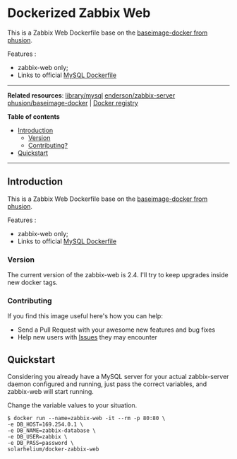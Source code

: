 # Dockerized Zabbix Web

This is a Zabbix Web Dockerfile base on the [baseimage-docker from phusion](http://phusion.github.io/baseimage-docker/).

Features :

* zabbix-web only;
* Links to official [MySQL Dockerfile](https://registry.hub.docker.com/_/mysql/)

-----------------------------------------

**Related resources**:
  [library/mysql](https://registry.hub.docker.com/u/library/mysql/)
  [enderson/zabbix-server](https://index.docker.io/u/enderson/zabbix-server)
  [phusion/baseimage-docker](http://phusion.github.io/baseimage-docker/) |
  [Docker registry](https://index.docker.io/u/phusion/baseimage/)

**Table of contents**

 * [Introduction](#intro)
   * [Version](#version)
   * [Contributing?](#contrib)
 * [Quickstart](#quickstart)

-----------------------------------------

<a name="intro"></a>
## Introduction

This is a Zabbix Web Dockerfile base on the [baseimage-docker from phusion](http://phusion.github.io/baseimage-docker/).

Features :

* zabbix-web only;
* Links to official [MySQL Dockerfile](https://registry.hub.docker.com/_/mysql/)

<a name="intro"></a>
### Version

The current version of the zabbix-web is 2.4. I'll try to keep upgrades inside new docker tags.

<a name="contrib"></a>
### Contributing

If you find this image useful here's how you can help:

- Send a Pull Request with your awesome new features and bug fixes
- Help new users with [Issues](https://github.com/enderson/docker-zabbix-web/issues) they may encounter

<a name="quickstart"></a>
## Quickstart

Considering you already have a MySQL server for your actual zabbix-server daemon configured and running, just pass the correct variables, and zabbix-web will start running.

Change the variable values to your situation.

    $ docker run --name=zabbix-web -it --rm -p 80:80 \
    -e DB_HOST=169.254.0.1 \
    -e DB_NAME=zabbix-database \
    -e DB_USER=zabbix \
    -e DB_PASS=password \
    solarhelium/docker-zabbix-web
